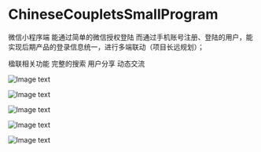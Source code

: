 # ChineseCoupletsSmallProgram
微信小程序端
能通过简单的微信授权登陆
而通过手机账号注册、登陆的用户，能实现后期产品的登录信息统一，进行多端联动（项目长远规划）；

楹联相关功能
完整的搜索
用户分享
动态交流

![Image text](https://github.com/SnowFoam1/ChineseCoupletsSmallProgram/blob/master/img_folder/homePage.jpg)

![Image text](https://github.com/SnowFoam1/ChineseCoupletsSmallProgram/blob/master/img_folder/release.jpg)

![Image text](https://github.com/SnowFoam1/ChineseCoupletsSmallProgram/blob/master/img_folder/post.jpg)

![Image text](https://github.com/SnowFoam1/ChineseCoupletsSmallProgram/blob/master/img_folder/postDetail.jpg)

![Image text](https://github.com/SnowFoam1/ChineseCoupletsSmallProgram/blob/master/img_folder/me.jpg)
